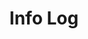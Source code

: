 ---
layout: list
type: category
title: Info Log
slug: info
sidebar: true
order: 4
description: >
  Information needed in everyday life
---